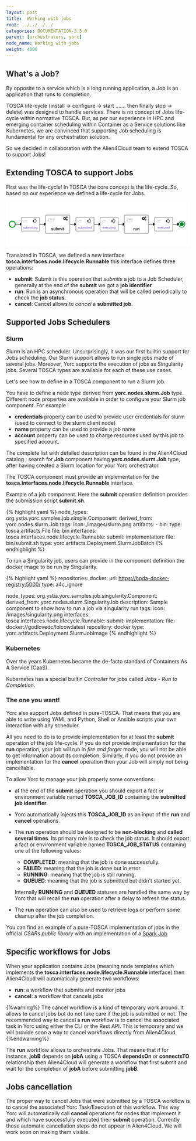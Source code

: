 ```yaml
---
layout: post
title:  Working with jobs
root: ../../../../
categories: DOCUMENTATION-3.5.0
parent: [orchestrators, yorc]
node_name: Working with jobs
weight: 4000
---
```


## What's a Job?

By opposite to a service which is a long running application, a Job is an application that runs to completion.

TOSCA life-cycle (install -> configure  -> start ....... then finally stop  -> delete) was designed to handle services. There is no concept of Jobs life-cycle within normative TOSCA.
But, as per our experience in HPC and emerging container scheduling within Container as a Service solutions like Kubernetes, we are convinced that supporting Job scheduling is fundamental for any orchestration solution.

So we decided in collaboration with the Alien4Cloud team to extend TOSCA to support Jobs!

##  Extending TOSCA to support Jobs

First was the life-cycle! In TOSCA the core concept is the life-cycle. So, based on our experience we defined a life-cycle for Jobs.

![Jobs Life Cycle](../../../../images/3.4.0/yorc/JobsRunLifeCycle.png)

Translated in TOSCA, we defined a new interface **tosca.interfaces.node.lifecycle.Runnable** this interface defines three operations:

-   **submit**: Submit is this operation that *submits* a job to a Job Scheduler, generally at the end of the **submit** we got a **job identifier**
-   **run**: Run is an asynchronous operation that will be called periodically to check the **job status**.
-   **cancel**: Cancel allows to *cancel* a **submitted job**.

## Supported Jobs Schedulers

### Slurm

Slurm is an HPC scheduler. Unsurprisingly, it was our first builtin support for Jobs scheduling. Our Slurm support allows to run single jobs made of several jobs. Moreover, Yorc supports the execution of jobs as Singularity jobs. Several TOSCA types are available for each of these use cases.

Let's see how to define in a TOSCA component to run a Slurm job.

You have to define a node type derived from **yorc.nodes.slurm.Job** type. Different node properties are available in order to configure your Slurm job component. For example :

-   **credentials** property can be used to provide user credentials for slurm (used to connect to the slurm client node)
-   **name** property can be used to provide a job name
-   **account** property can be used to charge resources used by this job to specified account.

The complete list with detailed description can be found in the Alien4Cloud catalog ; search for **Job** component having **yorc.nodes.slurm.Job** type, after having created a Slurm location for your Yorc orchestrator.

The TOSCA component must provide an implementation for the **tosca.interfaces.node.lifecycle.Runnable** interface.

Example of a job component. Here the **submit** operation definition provides the submission script **submit.sh**.

{% highlight yaml %}
node_types:
  org.ystia.yorc.samples.job.simple.Component:
  derived_from: yorc.nodes.slurm.Job
  tags:
    icon: /images/slurm.png
  artifacts:
    - bin:
      type: tosca.artifacts.File
      file: bin
  interfaces: tosca.interfaces.node.lifecycle.Runnable:
    submit:
      implementation:
        file: bin/submit.sh
        type: yorc.artifacts.Deployment.SlurmJobBatch
{% endhighlight %}

To run a Singularity job, users can provide in the component definition the docker image to be run by Singularity.

{% highlight yaml %}
repositories:
  docker:
    url: <https://hpda-docker-registry:5000/>
    type: a4c_ignore

node_types:
  org.ystia.yorc.samples.job.singularity.Component:
    derived_from: yorc.nodes.slurm.SingularityJob
    description: Sample component to show how to run a job via singularity run
    tags:
      icon: /images/singularity.png
    interfaces:
      tosca.interfaces.node.lifecycle.Runnable:
        submit:
          implementation:
            file: docker://godlovedc/lolcow:latest
            repository: docker
            type: yorc.artifacts.Deployment.SlurmJobImage
{% endhighlight %}

### Kubernetes

Over the years Kubernetes became the de-facto standard of Containers As A Service (CaaS).

Kubernetes has a special builtin *Controller* for jobs called *Jobs - Run to Completion*.

### The one you want!

Yorc also support Jobs defined in pure-TOSCA. That means that you are able to write using YAML and Python, Shell or Ansible scripts your own interaction with any scheduler.

All you need to do is to provide implementation for at least the **submit** operation of the job life-cycle. If you do not provide implementation for the **run** operation, your job will run in *fire and forget* mode, you will not be able to get information about its completion. Similarly, if you do not provide an implementation for the **cancel** operation then your Job will simply not being cancellable.

To allow Yorc to manage your job properly some conventions:

-   at the end of the **submit** operation you should export a fact or environment variable named **TOSCA_JOB_ID** containing the **submitted job identifier**.
-   Yorc automatically injects this **TOSCA_JOB_ID** as an input of the **run** and **cancel** operations.
-   The **run** operation should be designed to be **non-blocking** and **called several times**. Its primary role is to check the job status. It should export a fact or environment variable named **TOSCA_JOB_STATUS** containing one of the following values:

    -   **COMPLETED**: meaning that the job is done successfully.
    -   **FAILED**: meaning that the job is done but in error.
    -   **RUNNING**: meaning that the job is still running.
    -   **QUEUED**: meaning that the job is submitted but didn't started yet.

    Internally **RUNNING** and **QUEUED** statuses are handled the same way by Yorc that will recall the **run** operation after a delay to refresh the status.

-   The **run** operation can also be used to retrieve logs or perform some cleanup after the job completion.

You can find an example of a pure-TOSCA implementation of jobs in the official *CSARs public library* with an implementation of a [Spark Job](https://github.com/alien4cloud/csar-public-library/tree/develop/org/alien4cloud/spark/job-linux-sh)

## Specific workflows for Jobs

When your application contains Jobs (meaning node templates which implements the **tosca.interfaces.node.lifecycle.Runnable** interface) then Alien4Cloud will automatically generate two workflows:

-   **run**: a workflow that submits and monitor jobs
-   **cancel**: a workflow that cancels jobs

{%warning%}
The cancel workflow is a kind of temporary work around. It allows to cancel jobs but do not take care if the job is submitted or not. The recommended way to cancel a **run** workflow is to cancel the associated task in Yorc using either the CLI or the Rest API. This is temporary and we will provide soon a way to cancel workflows directly from Alien4Cloud.
{%endwarning%}

The **run** workflow allows to orchestrate Jobs. That means that if for instance, **jobB** depends on **jobA** using a TOSCA **dependsOn** or **connectsTO** relationship then Alien4Cloud will generate a workflow that first submit and wait for the completion of **jobA** before submitting **jobB**.

## Jobs cancellation

The proper way to cancel Jobs that were submitted by a TOSCA workflow is to cancel the associated Yorc Task/Execution of this workflow. This way Yorc will automatically call **cancel** operations for nodes that implement it and which have successfully executed their **submit** operation. Currently those automatic cancellation steps do not appear in Alien4Cloud. We will work soon on making them visible.

